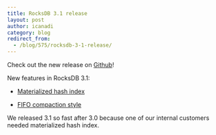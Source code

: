 ```yaml
---
title: RocksDB 3.1 release
layout: post
author: icanadi
category: blog
redirect_from:
  - /blog/575/rocksdb-3-1-release/
---
```


Check out the new release on [Github](https://github.com/facebook/rocksdb/releases/tag/rocksdb-3.1)!

New features in RocksDB 3.1:

  * [Materialized hash index](https://github.com/facebook/rocksdb/commit/0b3d03d026a7248e438341264b4c6df339edc1d7)


  * [FIFO compaction style](https://github.com/facebook/rocksdb/wiki/FIFO-compaction-style)


We released 3.1 so fast after 3.0 because one of our internal customers needed materialized hash index.
